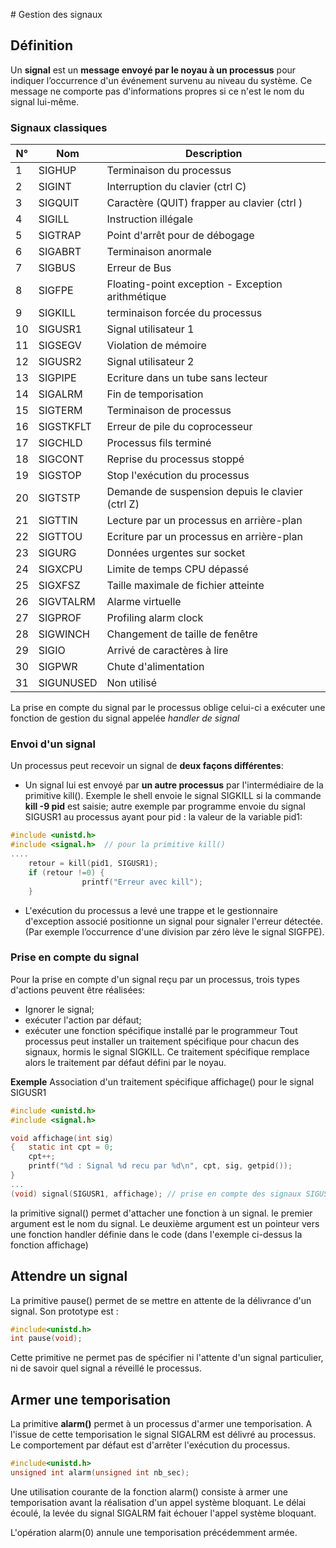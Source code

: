 ﻿﻿# Gestion des signaux

## Définition

Un **signal** est un **message envoyé par le noyau à un processus** pour indiquer l’occurrence d'un événement survenu au niveau du système.
Ce message ne comporte pas d'informations propres si ce n'est le nom du signal lui-même.
### Signaux classiques

| N° |   Nom  | Description |
|----|--------|------------------|
| 1  | SIGHUP | Terminaison du processus | 
| 2	 | SIGINT | Interruption du clavier (ctrl C)|
| 3	 | SIGQUIT|	Caractère (QUIT) frapper au clavier (ctrl \)|
| 4  | SIGILL |	Instruction illégale |
| 5  | SIGTRAP|	Point d'arrêt pour de débogage |
| 6	 | SIGABRT| Terminaison anormale |
| 7	 | SIGBUS | Erreur de Bus|
| 8  | SIGFPE |	Floating-point exception - Exception arithmétique
| 9	 | SIGKILL|	terminaison forcée du processus
|10 | SIGUSR1 |	Signal utilisateur 1
|11 | SIGSEGV |	Violation de mémoire
|12	| SIGUSR2 |	Signal utilisateur 2
|13 | SIGPIPE |	Ecriture dans un tube sans lecteur
|14	| SIGALRM |	Fin de temporisation
|15	| SIGTERM |	Terminaison de processus
|16	| SIGSTKFLT | Erreur de pile du coprocesseur
|17	| SIGCHLD |	Processus fils terminé
|18	| SIGCONT |	Reprise du processus stoppé
|19	| SIGSTOP |	Stop l'exécution du processus
|20	| SIGTSTP |	Demande de suspension depuis le clavier (ctrl Z)
|21	| SIGTTIN |	Lecture par un processus en arrière-plan
|22	| SIGTTOU |	Ecriture par un processus en arrière-plan
|23 | SIGURG  |	Données urgentes sur socket
|24	| SIGXCPU |	Limite de temps CPU dépassé
|25	| SIGXFSZ | Taille maximale de fichier atteinte
|26	| SIGVTALRM | Alarme virtuelle
|27	| SIGPROF |	Profiling alarm clock
|28	| SIGWINCH | Changement de taille de fenêtre
|29	| SIGIO | Arrivé de caractères à lire
|30	|SIGPWR	| Chute d'alimentation
|31	|SIGUNUSED | Non utilisé

La prise en compte du signal par le processus oblige celui-ci a exécuter une fonction de  gestion du signal appelée *handler  de signal*

### Envoi d'un signal
Un processus peut recevoir un signal de **deux façons différentes**:

 - Un signal lui est envoyé par **un autre processus** par l'intermédiaire de la primitive kill().  Exemple le shell envoie le signal SIGKILL si la commande **kill -9 pid** est saisie; autre exemple par programme envoie du signal SIGUSR1 au processus ayant pour pid : la valeur de la variable pid1:
```c
#include <unistd.h>
#include <signal.h>  // pour la primitive kill()
....
	retour = kill(pid1, SIGUSR1);
	if (retour !=0) {
				printf("Erreur avec kill");
	}
```
 - L'exécution du processus a levé une trappe et le gestionnaire d'exception associé positionne un signal pour signaler l'erreur détectée. (Par exemple l’occurrence d'une division par zéro lève le signal SIGFPE). 

### Prise en compte du signal
Pour la prise en compte d'un signal reçu par un processus, trois types d'actions peuvent être réalisées:

 - Ignorer le signal;
 - exécuter l'action par défaut; 
 - exécuter une fonction spécifique installé par le programmeur
Tout processus peut installer un traitement spécifique pour chacun des signaux, hormis le signal SIGKILL. Ce traitement spécifique remplace alors le traitement par défaut défini par le noyau.

**Exemple** Association d'un traitement spécifique affichage() pour le signal SIGUSR1
```c
#include <unistd.h>
#include <signal.h>

void affichage(int sig)
{   static int cpt = 0;
    cpt++;
    printf("%d : Signal %d recu par %d\n", cpt, sig, getpid());
}
...
(void) signal(SIGUSR1, affichage); // prise en compte des signaux SIGUSR1 par la fonction affichage
```
la primitive signal() permet d'attacher une fonction à un signal. le premier argument est le nom du signal. Le deuxième argument est un pointeur vers une fonction handler définie dans le code (dans l'exemple ci-dessus la fonction affichage) 

## Attendre un signal
La primitive pause() permet de se mettre en attente de la délivrance d'un signal. Son prototype est :
```c
#include<unistd.h>
int pause(void);
```
Cette primitive ne permet pas de spécifier ni l'attente d'un signal particulier, ni de savoir quel signal a réveillé le processus.

## Armer une temporisation

La primitive **alarm()** permet à un processus d'armer une temporisation. A l'issue de cette temporisation le signal SIGALRM est délivré au processus. Le comportement par défaut est d'arrêter l'exécution du processus.
```c
#include<unistd.h>
unsigned int alarm(unsigned int nb_sec);
```
Une utilisation courante de la fonction alarm() consiste à armer une temporisation avant la réalisation d'un appel système bloquant. Le délai écoulé, la levée du signal SIGALRM fait échouer l'appel système bloquant.

L'opération alarm(0) annule une temporisation précédemment armée.

